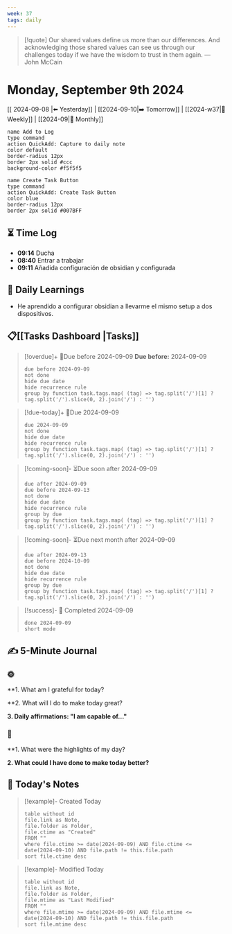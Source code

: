 ```yaml
---
week: 37
tags: daily
---
```


> [!quote] Our shared values define us more than our differences. And acknowledging those shared values can see us through our challenges today if we have the wisdom to trust in them again.
> — John McCain

# Monday, September 9th 2024

[[ 2024-09-08 |⬅️ Yesterday]] | [[2024-09-10|➡️ Tomorrow]] | [[2024-w37|📖 Weekly]] | [[2024-09|📅 Monthly]]

```button
name Add to Log 
type command 
action QuickAdd: Capture to daily note 
color default 
border-radius 12px 
border 2px solid #ccc 
background-color #f5f5f5
```

```button
name Create Task Button
type command
action QuickAdd: Create Task Button
color blue
border-radius 12px
border 2px solid #007BFF
```
## ⏳ Time Log

- **09:14** Ducha
- **08:40** Entrar a trabajar
- **09:11** Añadida configuración de obsidian y configurada

## 🧠 Daily Learnings 

- He aprendido a configurar obsidian a llevarme el mismo setup a dos dispositivos.

## 📋[[Tasks Dashboard |Tasks]]

> [!overdue]+ 🔴Due before 2024-09-09
> **Due before:** 2024-09-09
> ```tasks
> due before 2024-09-09
> not done
> hide due date
> hide recurrence rule
> group by function task.tags.map( (tag) => tag.split('/')[1] ? tag.split('/').slice(0, 2).join('/') : '')
> ```

> [!due-today]+ 📅Due 2024-09-09
> ```tasks
> due 2024-09-09
> not done
> hide due date
> hide recurrence rule
> group by function task.tags.map( (tag) => tag.split('/')[1] ? tag.split('/').slice(0, 2).join('/') : '')

> [!coming-soon]- ⏳Due soon after 2024-09-09
> ```tasks
> due after 2024-09-09
> due before 2024-09-13
> not done
> hide due date
> hide recurrence rule
> group by due
> group by function task.tags.map( (tag) => tag.split('/')[1] ? tag.split('/').slice(0, 2).join('/') : '')
> ```

>[!coming-soon]- ⏳Due next month after 2024-09-09
> ```tasks
> due after 2024-09-13
> due before 2024-10-09
> not done
> hide due date
> hide recurrence rule
> group by due
> group by function task.tags.map( (tag) => tag.split('/')[1] ? tag.split('/').slice(0, 2).join('/') : '')
> ```

> [!success]- 🌟 Completed 2024-09-09
> ```tasks
> done 2024-09-09
> short mode
> ```


## ✍️ 5-Minute Journal


### 🌞
**1. What am I grateful for today? 

**2. What will I do to make today great? 

**3. Daily affirmations: "I am capable of..."**


### 🌚
**1. What were the highlights of my day? 

**2. What could I have done to make today better?**


## 📄 Today's Notes

> [!example]- Created Today
> ```dataview
> table without id
> file.link as Note,
> file.folder as Folder,
> file.ctime as "Created"
> FROM ""
> where file.ctime >= date(2024-09-09) AND file.ctime <= date(2024-09-10) AND file.path != this.file.path
> sort file.ctime desc
> ```

> [!example]- Modified Today
> ```dataview
> table without id
> file.link as Note,
> file.folder as Folder,
> file.mtime as "Last Modified"
> FROM ""
> where file.mtime >= date(2024-09-09) AND file.mtime <= date(2024-09-10) AND file.path != this.file.path
> sort file.mtime desc
> ```

